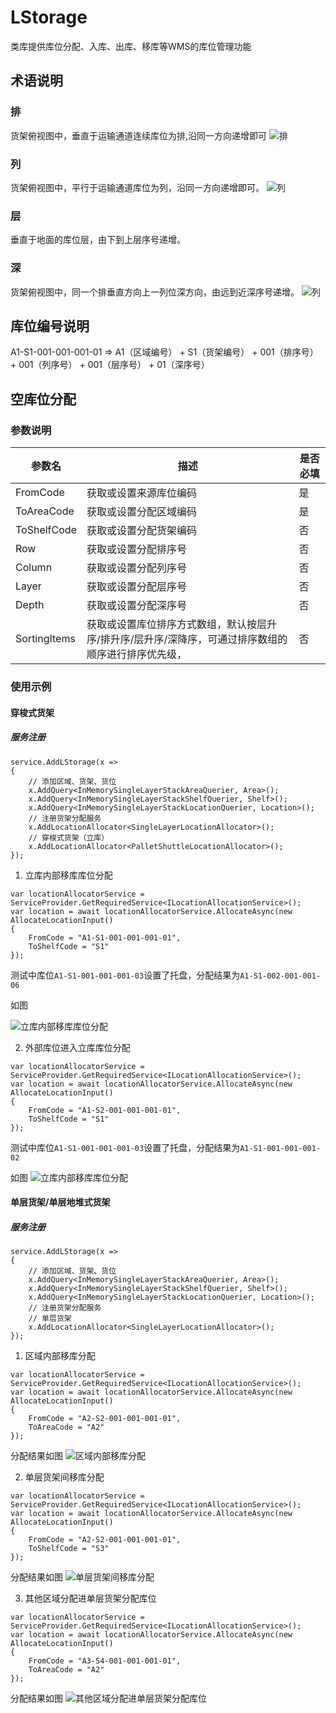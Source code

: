 # LStorage
 类库提供库位分配、入库、出库、移库等WMS的库位管理功能

## 术语说明

### 排
货架俯视图中，垂直于运输通道连续库位为排,沿同一方向递增即可
![排](/shotsnaps/terms-01.png) 
### 列
货架俯视图中，平行于运输通道库位为列，沿同一方向递增即可。
![列](/shotsnaps/terms-02.png) 
### 层
垂直于地面的库位层，由下到上层序号递增。
### 深
货架俯视图中，同一个排垂直方向上一列位深方向，由远到近深序号递增。
![列](/shotsnaps/terms-04.png) 

## 库位编号说明

A1-S1-001-001-001-01 => A1（区域编号） + S1（货架编号） + 001（排序号） + 001（列序号） +  001（层序号） + 01（深序号）


## 空库位分配

### 参数说明
| 参数名      | 描述  |  是否必填  |
| ----------- | ----------- | ----------- |
| FromCode      | 获取或设置来源库位编码       |   是  |
| ToAreaCode   | 获取或设置分配区域编码        |  是  |
| ToShelfCode   | 获取或设置分配货架编码        |  否  |
| Row   | 获取或设置分配排序号        |  否  |
| Column   | 获取或设置分配列序号        |  否  |
| Layer   | 获取或设置分配层序号        |  否  |
| Depth   | 获取或设置分配深序号        |  否  |
| SortingItems   | 获取或设置库位排序方式数组，默认按层升序/排升序/层升序/深降序，可通过排序数组的顺序进行排序优先级，      |  否  |

### 使用示例

#### 穿梭式货架

##### 服务注册
``` 
service.AddLStorage(x =>
{
    // 添加区域、货架、货位
    x.AddQuery<InMemorySingleLayerStackAreaQuerier, Area>();
    x.AddQuery<InMemorySingleLayerStackShelfQuerier, Shelf>();
    x.AddQuery<InMemorySingleLayerStackLocationQuerier, Location>();
    // 注册货架分配服务
    x.AddLocationAllocator<SingleLayerLocationAllocator>();
    // 穿梭式货架（立库）
    x.AddLocationAllocator<PalletShuttleLocationAllocator>();
});

```
1. 立库内部移库库位分配

```
var locationAllocatorService = ServiceProvider.GetRequiredService<ILocationAllocationService>();
var location = await locationAllocatorService.AllocateAsync(new AllocateLocationInput()
{
    FromCode = "A1-S1-001-001-001-01",
    ToShelfCode = "S1"
});

```
测试中库位`A1-S1-001-001-001-03`设置了托盘，分配结果为`A1-S1-002-001-001-06`

如图

![立库内部移库库位分配](/shotsnaps/example-01.png) 

2. 外部库位进入立库库位分配

```
var locationAllocatorService = ServiceProvider.GetRequiredService<ILocationAllocationService>();
var location = await locationAllocatorService.AllocateAsync(new AllocateLocationInput()
{
    FromCode = "A1-S2-001-001-001-01",
    ToShelfCode = "S1"
});

```
测试中库位`A1-S1-001-001-001-03`设置了托盘，分配结果为`A1-S1-001-001-001-02`

如图
![立库内部移库库位分配](/shotsnaps/example-02.png) 


#### 单层货架/单层地堆式货架

##### 服务注册
``` 
service.AddLStorage(x =>
{
    // 添加区域、货架、货位
    x.AddQuery<InMemorySingleLayerStackAreaQuerier, Area>();
    x.AddQuery<InMemorySingleLayerStackShelfQuerier, Shelf>();
    x.AddQuery<InMemorySingleLayerStackLocationQuerier, Location>();
    // 注册货架分配服务
    // 单层货架
    x.AddLocationAllocator<SingleLayerLocationAllocator>();
});

```

1. 区域内部移库分配

```
var locationAllocatorService = ServiceProvider.GetRequiredService<ILocationAllocationService>();
var location = await locationAllocatorService.AllocateAsync(new AllocateLocationInput()
{
    FromCode = "A2-S2-001-001-001-01",
    ToAreaCode = "A2"
});
```
分配结果如图
![区域内部移库分配](/shotsnaps/example-03.png) 

2. 单层货架间移库分配

```
var locationAllocatorService = ServiceProvider.GetRequiredService<ILocationAllocationService>();
var location = await locationAllocatorService.AllocateAsync(new AllocateLocationInput()
{
    FromCode = "A2-S2-001-001-001-01",
    ToShelfCode = "S3"
});
```
分配结果如图
![单层货架间移库分配](/shotsnaps/example-04.png) 

3. 其他区域分配进单层货架分配库位

```
var locationAllocatorService = ServiceProvider.GetRequiredService<ILocationAllocationService>();
var location = await locationAllocatorService.AllocateAsync(new AllocateLocationInput()
{
    FromCode = "A3-S4-001-001-001-01",
    ToAreaCode = "A2"
});
```
分配结果如图
![其他区域分配进单层货架分配库位](/shotsnaps/example-05.png) 